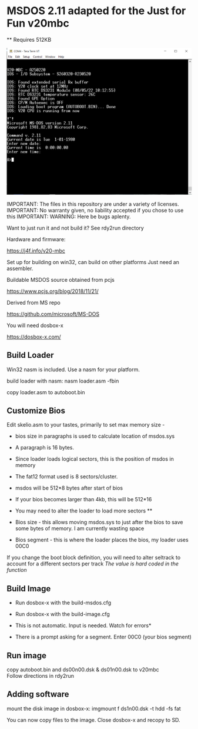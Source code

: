 # MSDOS 2.11 adapted for the Just for Fun v20mbc
** Requires 512KB

![My Image](pic.PNG)

IMPORTANT: The files in this repository are under a variety of licenses. 
IMPORTANT: No warranty given, no liability accepted if you chose to use this
IMPORTANT: WARNING: Here be bugs aplenty. 

Want to just run it and not build it? See rdy2run directory

Hardware and firmware:

https://j4f.info/v20-mbc

Set up for building on win32, can build on other platforms
Just need an assembler. 

Buildable MSDOS source obtained from pcjs

https://www.pcjs.org/blog/2018/11/21/

Derived from MS repo

https://github.com/microsoft/MS-DOS


You will need dosbox-x

https://dosbox-x.com/

## Build Loader
Win32 nasm is included. Use a nasm for your platform. 

build loader with nasm: 
    nasm loader.asm -fbin

copy loader.asm to autoboot.bin

## Customize Bios
Edit skelio.asm to your tastes, primarily to set max memory size - 
* bios size in paragraphs is used to calculate location of msdos.sys
* A paragraph is 16 bytes.
* Since loader loads logical sectors, this is the position of msdos in memory
* The fat12 format used is 8 sectors/cluster. 
* msdos will be 512*8 bytes after start of bios
* If your bios becomes larger than 4kb, this will be 512*16 
* You may need to alter the loader to load more sectors ** 

* Bios size - this allows moving msdos.sys to just after the  bios to save some bytes of memory. I am currently wasting space

* Bios segment - this is where the loader places the bios, my loader uses 00C0
 
If you change the boot block definition, you will need to alter seltrack to account for a different sectors per track *The value is hard coded in the function*

## Build Image
* Run dosbox-x with the build-msdos.cfg
* Run dosbox-x with the build-image.cfg

* This is not automatic. Input is needed. Watch for errors*

* There is a prompt asking for a segment. Enter 00C0 (your bios segment)
 
## Run image
copy autoboot.bin and ds00n00.dsk & ds01n00.dsk to v20mbc 	
Follow directions in rdy2run

## Adding software

mount the disk image in dosbox-x:
	imgmount f ds1n00.dsk -t hdd -fs fat

You can now copy files to the image. Close dosbox-x and recopy to SD. 
